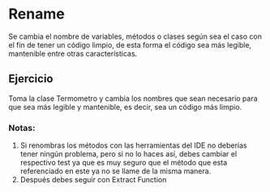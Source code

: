 # Rename

Se cambia el nombre de variables, métodos o clases según sea
el caso con el fin de tener un código limpio, de esta forma
el código sea más legible, mantenible entre otras características.

## Ejercicio

Toma la clase Termometro y cambia los nombres que sean necesario 
para que sea más legible y mantenible, es decir, sea 
un código más limpio.

### Notas: 
1)  Si renombras los métodos con las herramientas del IDE 
no deberías tener ningún problema, pero si no lo haces así,
debes cambiar el respectivo test ya que es muy seguro que 
el método que esta referenciado en este ya no se llame de 
la misma manera.
2)  Después debes seguir con Extract Function
